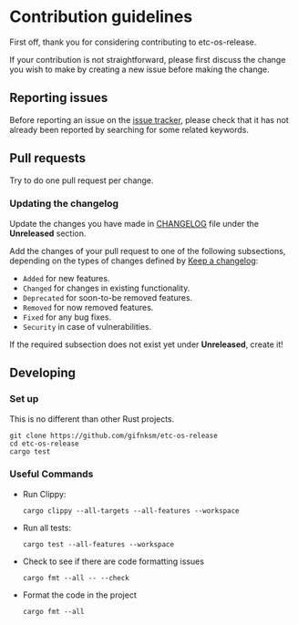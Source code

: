 # Contribution guidelines

First off, thank you for considering contributing to etc-os-release.

If your contribution is not straightforward, please first discuss the change you
wish to make by creating a new issue before making the change.

## Reporting issues

Before reporting an issue on the
[issue tracker](https://github.com/gifnksm/etc-os-release/issues),
please check that it has not already been reported by searching for some related
keywords.

## Pull requests

Try to do one pull request per change.

### Updating the changelog

Update the changes you have made in
[CHANGELOG](https://github.com/gifnksm/etc-os-release/blob/main/CHANGELOG.md)
file under the **Unreleased** section.

Add the changes of your pull request to one of the following subsections,
depending on the types of changes defined by
[Keep a changelog](https://keepachangelog.com/en/1.0.0/):

- `Added` for new features.
- `Changed` for changes in existing functionality.
- `Deprecated` for soon-to-be removed features.
- `Removed` for now removed features.
- `Fixed` for any bug fixes.
- `Security` in case of vulnerabilities.

If the required subsection does not exist yet under **Unreleased**, create it!

## Developing

### Set up

This is no different than other Rust projects.

```console
git clone https://github.com/gifnksm/etc-os-release
cd etc-os-release
cargo test
```

### Useful Commands

- Run Clippy:

  ```console
  cargo clippy --all-targets --all-features --workspace
  ```

- Run all tests:

  ```console
  cargo test --all-features --workspace
  ```

- Check to see if there are code formatting issues

  ```console
  cargo fmt --all -- --check
  ```

- Format the code in the project

  ```console
  cargo fmt --all
  ```
